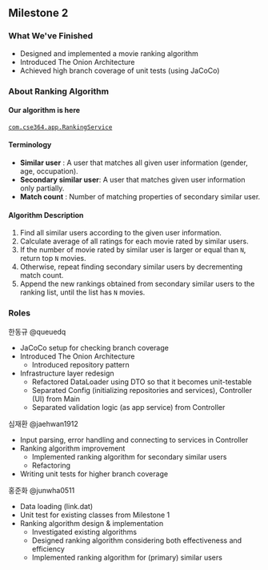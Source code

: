 ## Milestone 2

### What We've Finished

- Designed and implemented a movie ranking algorithm
- Introduced The Onion Architecture
- Achieved high branch coverage of unit tests (using JaCoCo)

### About Ranking Algorithm

#### Our algorithm is here
[`com.cse364.app.RankingService`](/src/main/java/com/cse364/app/RankingService.java)

#### Terminology

- **Similar user** : A user that matches all given user information (gender, age, occupation).
- **Secondary similar user**: A user that matches given user information only partially.
- **Match count** : Number of matching properties of secondary similar user.

#### Algorithm Description

1. Find all similar users according to the given user information.
2. Calculate average of all ratings for each movie rated by similar users.
3. If the number of movie rated by similar user is larger or equal than `N`, return top `N` movies.
4. Otherwise, repeat finding secondary similar users by decrementing match count.
5. Append the new rankings obtained from secondary similar users to the ranking list, until the list has `N` movies.

### Roles

한동규 @queuedq
- JaCoCo setup for checking branch coverage
- Introduced The Onion Architecture
    - Introduced repository pattern
- Infrastructure layer redesign
    - Refactored DataLoader using DTO so that it becomes unit-testable
    - Separated Config (initializing repositories and services), Controller (UI) from Main
    - Separated validation logic (as app service) from Controller

심재환 @jaehwan1912
- Input parsing, error handling and connecting to services in Controller
- Ranking algorithm improvement
    - Implemented ranking algorithm for secondary similar users
    - Refactoring
- Writing unit tests for higher branch coverage

홍준화 @junwha0511
- Data loading (link.dat)
- Unit test for existing classes from Milestone 1
- Ranking algorithm design & implementation
    - Investigated existing algorithms
    - Designed ranking algorithm considering both effectiveness and efficiency
    - Implemented ranking algorithm for (primary) similar users
